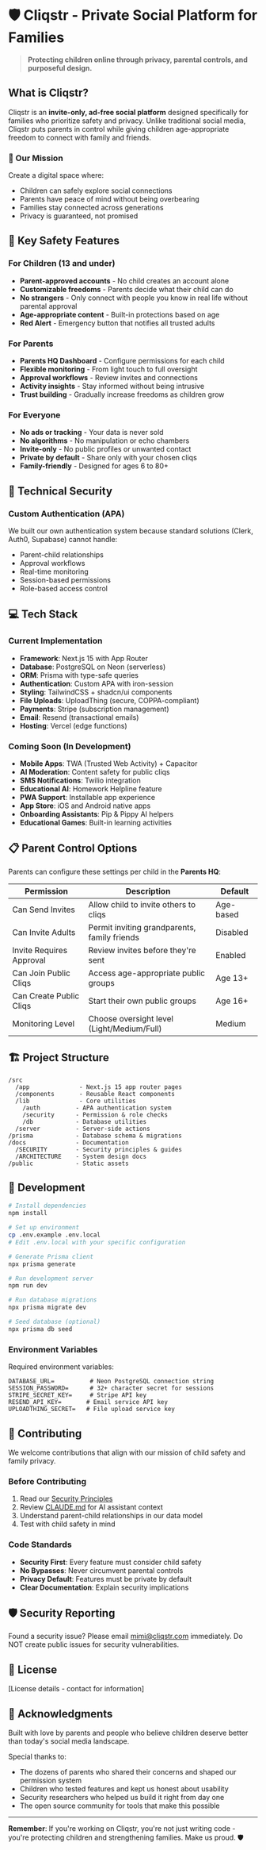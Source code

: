 # 🛡️ Cliqstr - Private Social Platform for Families

> **Protecting children online through privacy, parental controls, and purposeful design.**

## What is Cliqstr?

Cliqstr is an **invite-only, ad-free social platform** designed specifically for families who prioritize safety and privacy. Unlike traditional social media, Cliqstr puts parents in control while giving children age-appropriate freedom to connect with family and friends.

### 🎯 Our Mission

Create a digital space where:
- Children can safely explore social connections
- Parents have peace of mind without being overbearing  
- Families stay connected across generations
- Privacy is guaranteed, not promised

## 🚸 Key Safety Features

### For Children (13 and under)
- **Parent-approved accounts** - No child creates an account alone
- **Customizable freedoms** - Parents decide what their child can do
- **No strangers** - Only connect with people you know in real life without parental approval
- **Age-appropriate content** - Built-in protections based on age
- **Red Alert** - Emergency button that notifies all trusted adults

### For Parents
- **Parents HQ Dashboard** - Configure permissions for each child
- **Flexible monitoring** - From light touch to full oversight
- **Approval workflows** - Review invites and connections
- **Activity insights** - Stay informed without being intrusive
- **Trust building** - Gradually increase freedoms as children grow

### For Everyone
- **No ads or tracking** - Your data is never sold
- **No algorithms** - No manipulation or echo chambers
- **Invite-only** - No public profiles or unwanted contact
- **Private by default** - Share only with your chosen cliqs
- **Family-friendly** - Designed for ages 6 to 80+

## 🔐 Technical Security

### Custom Authentication (APA)
We built our own authentication system because standard solutions (Clerk, Auth0, Supabase) cannot handle:
- Parent-child relationships
- Approval workflows
- Real-time monitoring
- Session-based permissions
- Role-based access control

## 💻 Tech Stack

### Current Implementation
- **Framework**: Next.js 15 with App Router
- **Database**: PostgreSQL on Neon (serverless)
- **ORM**: Prisma with type-safe queries
- **Authentication**: Custom APA with iron-session
- **Styling**: TailwindCSS + shadcn/ui components
- **File Uploads**: UploadThing (secure, COPPA-compliant)
- **Payments**: Stripe (subscription management)
- **Email**: Resend (transactional emails)
- **Hosting**: Vercel (edge functions)

### Coming Soon (In Development)
- **Mobile Apps**: TWA (Trusted Web Activity) + Capacitor
- **AI Moderation**: Content safety for public cliqs
- **SMS Notifications**: Twilio integration
- **Educational AI**: Homework Helpline feature
- **PWA Support**: Installable app experience
- **App Store**: iOS and Android native apps
- **Onboarding Assistants**: Pip & Pippy AI helpers
- **Educational Games**: Built-in learning activities

## 📋 Parent Control Options

Parents can configure these settings per child in the **Parents HQ**:

| Permission | Description | Default |
|------------|-------------|---------|
| Can Send Invites | Allow child to invite others to cliqs | Age-based |
| Can Invite Adults | Permit inviting grandparents, family friends | Disabled |
| Invite Requires Approval | Review invites before they're sent | Enabled |
| Can Join Public Cliqs | Access age-appropriate public groups | Age 13+ |
| Can Create Public Cliqs | Start their own public groups | Age 16+ |
| Monitoring Level | Choose oversight level (Light/Medium/Full) | Medium |

## 🏗️ Project Structure

```
/src
  /app              - Next.js 15 app router pages
  /components       - Reusable React components
  /lib              - Core utilities
    /auth          - APA authentication system
    /security      - Permission & role checks
    /db            - Database utilities
  /server          - Server-side actions
/prisma            - Database schema & migrations
/docs              - Documentation
  /SECURITY        - Security principles & guides
  /ARCHITECTURE    - System design docs
/public            - Static assets
```

## 🚀 Development

```bash
# Install dependencies
npm install

# Set up environment
cp .env.example .env.local
# Edit .env.local with your specific configuration

# Generate Prisma client
npx prisma generate

# Run development server
npm run dev

# Run database migrations
npx prisma migrate dev

# Seed database (optional)
npx prisma db seed
```

### Environment Variables

Required environment variables:
```env
DATABASE_URL=          # Neon PostgreSQL connection string
SESSION_PASSWORD=      # 32+ character secret for sessions
STRIPE_SECRET_KEY=     # Stripe API key
RESEND_API_KEY=       # Email service API key
UPLOADTHING_SECRET=   # File upload service key
```

## 🤝 Contributing

We welcome contributions that align with our mission of child safety and family privacy.

### Before Contributing
1. Read our [Security Principles](./docs/SECURITY/SECURITY_PRINCIPLES.md)
2. Review [CLAUDE.md](./CLAUDE.md) for AI assistant context
3. Understand parent-child relationships in our data model
4. Test with child safety in mind

### Code Standards
- **Security First**: Every feature must consider child safety
- **No Bypasses**: Never circumvent parental controls
- **Privacy Default**: Features must be private by default
- **Clear Documentation**: Explain security implications

## 🛡️ Security Reporting

Found a security issue? Please email mimi@cliqstr.com immediately. Do NOT create public issues for security vulnerabilities.

## 📜 License

[License details - contact for information]

## 🙏 Acknowledgments

Built with love by parents and people who believe children deserve better than today's social media landscape.

Special thanks to:
- The dozens of parents who shared their concerns and shaped our permission system
- Children who tested features and kept us honest about usability
- Security researchers who helped us build it right from day one
- The open source community for tools that make this possible

---

**Remember**: If you're working on Cliqstr, you're not just writing code - you're protecting children and strengthening families. Make us proud. 🛡️
